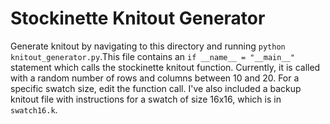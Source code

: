 # Stockinette Knitout Generator

Generate knitout by navigating to this directory and running
`python knitout_generator.py`.This file contains an `if __name__ = "__main__"`
statement which calls the stockinette knitout function. Currently, it is called
with a random number of rows and columns between 10 and 20. For a specific
swatch size, edit the function call. I've also included a backup knitout file
with instructions for a swatch of size 16x16, which is in `swatch16.k`.

